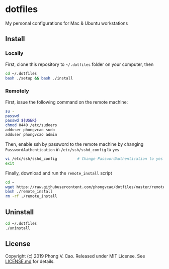 # dotfiles

My personal configurations for Mac & Ubuntu workstations

## Install

### Locally

First, clone this repository to `~/.dotfiles` folder on your computer, then

```bash
cd ~/.dotfiles
bash ./setup && bash ./install
```

### Remotely

First, issue the following command on the remote machine:

```bash
su -
passwd
passwd ${USER}
chmod 0440 /etc/sudoers
adduser phongvcao sudo
adduser phongvcao admin
```

Then, enable ssh by password to the remote machine by changing `PasswordAuthentication`
in `/etc/ssh/sshd_config` to `yes`

```bash
vi /etc/ssh/sshd_config         # Change PasswordAuthentication to yes
exit
```

Finally, download and run the `remote_install` script

```bash
cd ~
wget https://raw.githubusercontent.com/phongvcao/dotfiles/master/remote_install
bash ./remote_install
rm -rf ./remote_install
```

## Uninstall

```bash
cd ~/.dotfiles
./uninstall
```

## License

Copyright (c) 2019 Phong V. Cao. Released under MIT License. See [LICENSE.md][license] for details.

[license]: LICENSE.md
